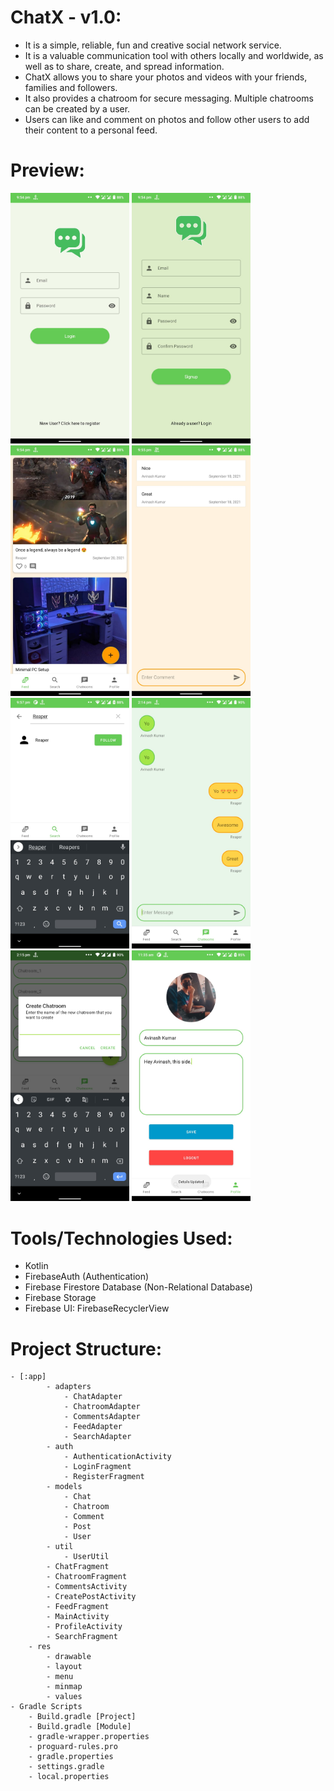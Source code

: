# ChatX - v1.0:

- It is a simple, reliable, fun and creative social network service.
- It is a valuable communication tool with others locally and worldwide, as well as to share, create, and spread information.
- ChatX allows you to share your photos and videos with your friends, families and followers.
- It also provides a chatroom for secure messaging. Multiple chatrooms can be created by a user.
- Users can like and comment on photos and follow other users to add their content to a personal feed.

# Preview:

<p float="left">
  <img src="preview/1.jpeg" width="190" />
  <img src="preview/2.jpeg" width="190" /> 
  <img src="preview/3.jpeg" width="190" />
  <img src="preview/4.jpeg" width="190" />
  <img src="preview/5.jpeg" width="190" />
  <img src="preview/6.jpeg" width="190" />
  <img src="preview/7.jpeg" width="190" />
  <img src="preview/8.jpeg" width="190" />
</p>

<!-- # Functionalities: -->

# Tools/Technologies Used:

- Kotlin
- FirebaseAuth (Authentication)
- Firebase Firestore Database (Non-Relational Database)
- Firebase Storage
- Firebase UI: FirebaseRecyclerView

# Project Structure:

```structure
- [:app]
        - adapters
            - ChatAdapter
            - ChatroomAdapter
            - CommentsAdapter
            - FeedAdapter
            - SearchAdapter
        - auth
            - AuthenticationActivity
            - LoginFragment
            - RegisterFragment
        - models
            - Chat
            - Chatroom
            - Comment
            - Post
            - User
        - util
            - UserUtil
        - ChatFragment
        - ChatroomFragment
        - CommentsActivity
        - CreatePostActivity
        - FeedFragment
        - MainActivity
        - ProfileActivity
        - SearchFragment
    - res
        - drawable
        - layout
        - menu
        - minmap
        - values
- Gradle Scripts
    - Build.gradle [Project]
    - Build.gradle [Module]
    - gradle-wrapper.properties
    - proguard-rules.pro
    - gradle.properties
    - settings.gradle
    - local.properties
```



